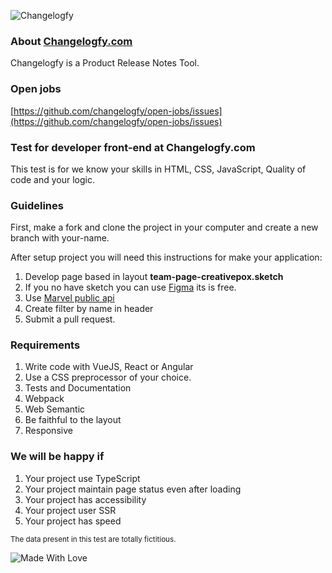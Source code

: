![Changelogfy](https://changelogfy.com/images/changelogfy/color-inline.svg)

### About [Changelogfy.com](https://changelogfy.com)
Changelogfy is a Product Release Notes Tool.

### Open jobs
[https://github.com/changelogfy/open-jobs/issues](https://github.com/changelogfy/open-jobs/issues)

### Test for developer front-end at Changelogfy.com
This test is for we know your skills in HTML, CSS, JavaScript, Quality of code and your logic.

### Guidelines
First, make a fork and clone the project in your computer and create a new branch with your-name.

After setup project you will need this instructions for make your application:

1. Develop page based in layout **team-page-creativepox.sketch**
2. If you no have sketch you can use [Figma](https://figma.com) its is free.
3. Use [Marvel public api](https://developer.marvel.com)
4. Create filter by name in header
5. Submit a pull request.

### Requirements
1. Write code with VueJS, React or Angular
2. Use a CSS preprocessor of your choice.
3. Tests and Documentation
4. Webpack
5. Web Semantic
7. Be faithful to the layout
8. Responsive

### We will be happy if
1. Your project use TypeScript
2. Your project maintain page status even after loading
3. Your project has accessibility
4. Your project user SSR
5. Your project has speed

<sub>The data present in this test are totally fictitious.</sub>

![Made With Love](https://forthebadge.com/images/badges/built-with-love.svg)
